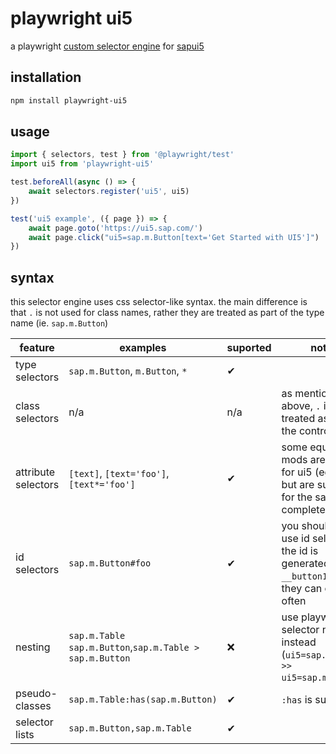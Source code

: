 # playwright ui5

a playwright [custom selector engine](https://playwright.dev/docs/extensibility#custom-selector-engines) for [sapui5](https://ui5.sap.com/)

## installation

```bash
npm install playwright-ui5
```

## usage

```ts
import { selectors, test } from '@playwright/test'
import ui5 from 'playwright-ui5'

test.beforeAll(async () => {
    await selectors.register('ui5', ui5)
})

test('ui5 example', ({ page }) => {
    await page.goto('https://ui5.sap.com/')
    await page.click("ui5=sap.m.Button[text='Get Started with UI5']")
})
```

## syntax

this selector engine uses css selector-like syntax. the main difference is that `.` is not used for class names, rather they are treated as part of the type name (ie. `sap.m.Button`)

| feature             | examples                                                | suported | notes                                                                                             |
| ------------------- | ------------------------------------------------------- | -------- | ------------------------------------------------------------------------------------------------- |
| type selectors      | `sap.m.Button`, `m.Button`, `*`                         | ✔        |
| class selectors     | n/a                                                     | n/a      | as mentioned above, `.` is treated as part of the control type                                    |
| attribute selectors | `[text]`, `[text='foo']`,`[text*='foo']`                | ✔        | some equality mods are useless for ui5 (eg. `\|=`) but are supported for the sake of completeness |
| id selectors        | `sap.m.Button#foo`                                      | ✔        | you should not use id selectors if the id is generated (eg. `__button1`) as they can change often |
| nesting             | `sap.m.Table sap.m.Button`,`sap.m.Table > sap.m.Button` | ❌       | use playwright selector nesting instead (`ui5=sap.m.Table >> ui5=sap.m.Button`)                   |
| pseudo-classes      | `sap.m.Table:has(sap.m.Button)`                         | ✔        | `:has` is supported                                                                               |
| selector lists      | `sap.m.Button,sap.m.Table`                              | ✔        |
